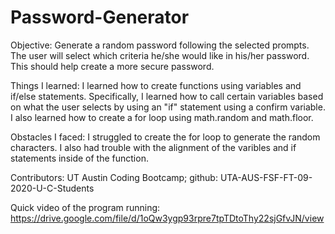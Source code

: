 # Password-Generator
Objective: Generate a random password following the selected prompts. The user will select which criteria he/she would like in his/her password. This should help create a more secure password.

Things I learned: I learned how to create functions using variables and if/else statements. Specifically, I learned how to call certain variables based on what the user selects by using an "if" statement using a confirm variable. I also learned how to create a for loop using math.random and math.floor.

Obstacles I faced: I struggled to create the for loop to generate the random characters. I also had trouble with the alignment of the varibles and if statements inside of the function. 

Contributors: UT Austin Coding Bootcamp; github: UTA-AUS-FSF-FT-09-2020-U-C-Students

Quick video of the program running:
https://drive.google.com/file/d/1oQw3ygp93rpre7tpTDtoThy22sjGfvJN/view
